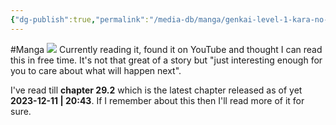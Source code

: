 ```yaml
---
{"dg-publish":true,"permalink":"/media-db/manga/genkai-level-1-kara-no-nariagari-saijaku-level-no-ore-ga-isekai-saikyou-ni-naru-made/","title":"Genkai Level 1 Kara No Nariagari: Saijaku Level No Ore Ga Isekai Saikyou Ni Naru Made","tags":["Manga"],"noteIcon":"1"}
---
```


#Manga 
<img src="https://ww7.mangakakalot.tv/mangaimage/manga-iy985407.jpg">
Currently reading it, found it on YouTube and thought I can read this in free time. It's not that great of a story but "just interesting enough for you to care about what will happen next".

I've read till **chapter 29.2** which is the latest chapter released as of yet **2023-12-11 | 20:43**. If I remember about this then I'll read more of it for sure.